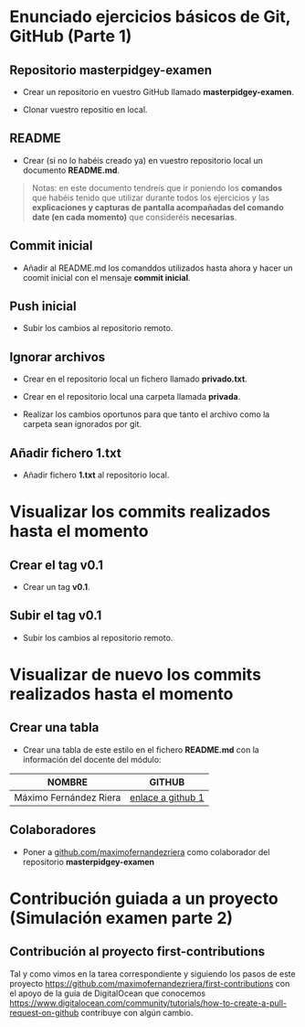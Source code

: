 # Enunciado ejercicios básicos de Git, GitHub (Parte 1)

## Repositorio masterpidgey-examen

- Crear un repositorio en vuestro GitHub llamado **masterpidgey-examen**.

- Clonar vuestro repositio en local.

## README

- Crear (si no lo habéis creado ya) en vuestro repositorio local
un documento **README.md**.

> Notas: en este documento tendreís que ir poniendo los **comandos**
> que habéis tenido que utilizar durante todos los ejercicios
> y las **explicaciones y capturas de pantalla acompañadas del comando date (en cada momento)** que consideréis **necesarias**.

## Commit inicial

- Añadir al README.md los comanddos utilizados hasta ahora
y hacer un coomit inicial con el mensaje **commit inicial**.


## Push inicial

- Subir los cambios al repositorio remoto.

## Ignorar archivos

- Crear en el repositorio local un fichero llamado **privado.txt**.

- Crear en el repositorio local una carpeta llamada **privada**.

- Realizar los cambios oportunos para que tanto el archivo como
la carpeta sean ignorados por git.

## Añadir fichero 1.txt

- Añadir fichero **1.txt** al repositorio local.

# Visualizar los commits realizados hasta el momento

## Crear el tag v0.1

- Crear un tag **v0.1**.

## Subir el tag v0.1

- Subir los cambios al repositorio remoto.

# Visualizar de nuevo los commits realizados hasta el momento

## Crear una tabla

- Crear una tabla de este estilo en el fichero **README.md**
con la información del docente del módulo:

|        NOMBRE          |                     GITHUB                        |
|------------------------|---------------------------------------------------|
| Máximo Fernández Riera | [enlace a github 1](http://github.com/maximofernandezriera) |

## Colaboradores

- Poner a [github.com/maximofernandezriera](http://github.com/maximofernandezriera)
como colaborador del repositorio **masterpidgey-examen**

# Contribución guiada a un proyecto (Simulación examen parte 2)

## Contribución al proyecto first-contributions

Tal y como vimos en la tarea correspondiente y siguiendo los pasos de este proyecto https://github.com/maximofernandezriera/first-contributions con el apoyo de la guía de DigitalOcean que conocemos
https://www.digitalocean.com/community/tutorials/how-to-create-a-pull-request-on-github contribuye con algún cambio.
